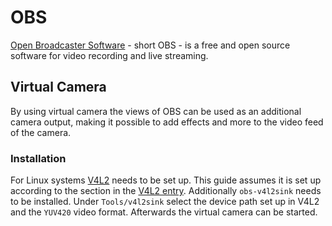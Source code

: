 # OBS

[Open Broadcaster Software](https://obsproject.com) - short OBS - is a free
and open source software for video recording and live streaming.

## Virtual Camera

By using virtual camera the views of OBS can be used as an additional camera
output, making it possible to add effects and more to the video feed of the
camera.

### Installation

For Linux systems [V4L2](./linux/v4l2.md) needs to be set up.
This guide assumes it is set up according to the section in the
[V4L2 entry](./linux/v4l2.md#v4l2loopback).
Additionally `obs-v4l2sink` needs to be installed.
Under `Tools/v4l2sink` select the device path set up in V4L2 and the `YUV420`
video format.
Afterwards the virtual camera can be started.
